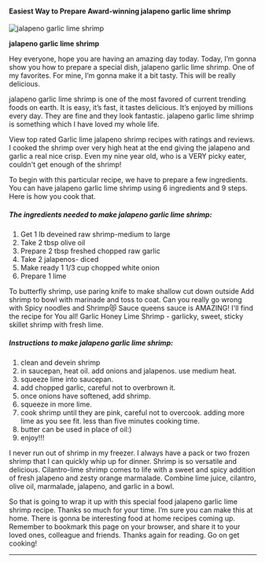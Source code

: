             

#### Easiest Way to Prepare Award-winning jalapeno garlic lime shrimp

![jalapeno garlic lime shrimp](https://img-global.cpcdn.com/recipes/55454778/751x532cq70/jalapeno-garlic-lime-shrimp-recipe-main-photo.jpg)

**jalapeno garlic lime shrimp**

Hey everyone, hope you are having an amazing day today. Today, I’m gonna show you how to prepare a special dish, jalapeno garlic lime shrimp. One of my favorites. For mine, I’m gonna make it a bit tasty. This will be really delicious.

jalapeno garlic lime shrimp is one of the most favored of current trending foods on earth. It is easy, it’s fast, it tastes delicious. It’s enjoyed by millions every day. They are fine and they look fantastic. jalapeno garlic lime shrimp is something which I have loved my whole life.

View top rated Garlic lime jalapeno shrimp recipes with ratings and reviews. I cooked the shrimp over very high heat at the end giving the jalapeno and garlic a real nice crisp. Even my nine year old, who is a VERY picky eater, couldn't get enough of the shrimp!

To begin with this particular recipe, we have to prepare a few ingredients. You can have jalapeno garlic lime shrimp using 6 ingredients and 9 steps. Here is how you cook that.

##### The ingredients needed to make jalapeno garlic lime shrimp:

1.  Get 1 lb deveined raw shrimp-medium to large
2.  Take 2 tbsp olive oil
3.  Prepare 2 tbsp freshed chopped raw garlic
4.  Take 2 jalapenos- diced
5.  Make ready 1 1/3 cup chopped white onion
6.  Prepare 1 lime

To butterfly shrimp, use paring knife to make shallow cut down outside Add shrimp to bowl with marinade and toss to coat. Can you really go wrong with Spicy noodles and Shrimp😻 Sauce queens sauce is AMAZING! I'll find the recipe for You all! Garlic Honey Lime Shrimp - garlicky, sweet, sticky skillet shrimp with fresh lime.

##### Instructions to make jalapeno garlic lime shrimp:

1.  clean and devein shrimp
2.  in saucepan, heat oil. add onions and jalapenos. use medium heat.
3.  squeeze lime into saucepan.
4.  add chopped garlic, careful not to overbrown it.
5.  once onions have softened, add shrimp.
6.  squeeze in more lime.
7.  cook shrimp until they are pink, careful not to overcook. adding more lime as you see fit. less than five minutes cooking time.
8.  butter can be used in place of oil:)
9.  enjoy!!!

I never run out of shrimp in my freezer. I always have a pack or two frozen shrimp that I can quickly whip up for dinner. Shrimp is so versatile and delicious. Cilantro-lime shrimp comes to life with a sweet and spicy addition of fresh jalapeno and zesty orange marmalade. Combine lime juice, cilantro, olive oil, marmalade, jalapeno, and garlic in a bowl.

So that is going to wrap it up with this special food jalapeno garlic lime shrimp recipe. Thanks so much for your time. I’m sure you can make this at home. There is gonna be interesting food at home recipes coming up. Remember to bookmark this page on your browser, and share it to your loved ones, colleague and friends. Thanks again for reading. Go on get cooking!

* * *